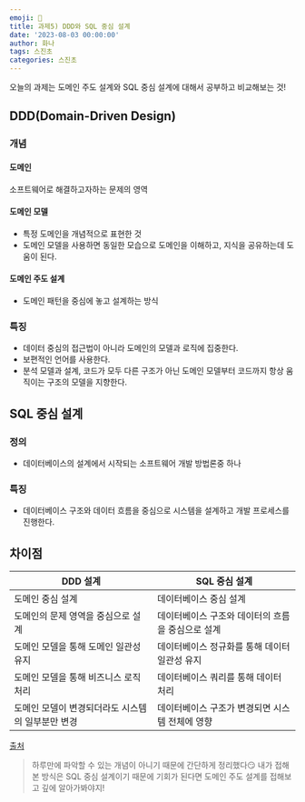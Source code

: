 ```yaml
---
emoji: 🐢
title: 과제5) DDD와 SQL 중심 설계
date: '2023-08-03 00:00:00'
author: 화나
tags: 스진초
categories: 스진초
---
```


오늘의 과제는 도메인 주도 설계와 SQL 중심 설계에 대해서 공부하고 비교해보는 것!

## DDD(Domain-Driven Design)

### 개념

#### 도메인

소프트웨어로 해결하고자하는 문제의 영역

#### 도메인 모델

- 특정 도메인을 개념적으로 표현한 것
- 도메인 모델을 사용하면 동일한 모습으로 도메인을 이해하고, 지식을 공유하는데 도움이 된다.

#### 도메인 주도 설계

- 도메인 패턴을 중심에 놓고 설계하는 방식

### 특징

- 데이터 중심의 접근법이 아니라 도메인의 모델과 로직에 집중한다.
- 보편적인 언어를 사용한다.
- 분석 모델과 설계, 코드가 모두 다른 구조가 아닌 도메인 모델부터 코드까지 항상 움직이는 구조의 모델을 지향한다.

## SQL 중심 설계

### 정의

- 데이터베이스의 설계에서 시작되는 소프트웨어 개발 방법론중 하나

### 특징

- 데이터베이스 구조와 데이터 흐름을 중심으로 시스템을 설계하고 개발 프로세스를 진행한다.

## 차이점

| DDD 설계                                          | SQL 중심 설계                                     |
| ------------------------------------------------- | ------------------------------------------------- |
| 도메인 중심 설계                                  | 데이터베이스 중심 설계                            |
| 도메인의 문제 영역을 중심으로 설계                | 데이터베이스 구조와 데이터의 흐름을 중심으로 설계 |
| 도메인 모델을 통해 도메인 일관성 유지             | 데이터베이스 정규화를 통해 데이터 일관성 유지     |
| 도메인 모델을 통해 비즈니스 로직 처리             | 데이터베이스 쿼리를 통해 데이터 처리              |
| 도메인 모델이 변경되더라도 시스템의 일부분만 변경 | 데이터베이스 구조가 변경되면 시스템 전체에 영향   |

[출처](https://diary-blockchain.tistory.com/283)

> 하루만에 파악할 수 있는 개념이 아니기 때문에 간단하게 정리했다😏 내가 접해본 방식은 SQL 중심 설계이기 때문에 기회가 된다면 도메인 주도 설계를 접해보고 깊에 알아가봐야지!

```toc

```
